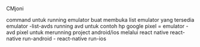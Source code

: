 CMjoni


command untuk running emulator
buat membuka list emulator yang tersedia
emulator -list-avds
running avd untuk contoh hp google pixel = emulator -avd pixel
untuk merunning project android/ios melalui react native
react-native run-android - react-native run-ios
